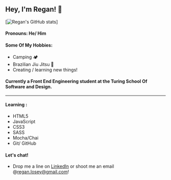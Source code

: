 ## Hey, I'm Regan! 👋

<!-- 
**reganlosey/reganlosey** is a ✨ _special_ ✨ repository because its `README.md` (this file) appears on your GitHub profile. -->
<!-- 
Here are some ideas to get you started:
 -->
 
 [![Regan's GitHub stats](https://github-readme-stats.vercel.app/api?username=reganlosey)]

#### Pronouns: He/ Him

#### Some Of My Hobbies: 
  - Camping 🏕
  - Brazilian Jiu Jitsu 🥋
  - Creating / learning new things! 


#### Currently a Front End Engineering student at the Turing School Of Software and Design.
<hr>

#### Learning :
  - HTML5
  - JavaScript
  - CSS3
  - SASS
  - Mocha/Chai
  - Git/ GitHub


#### Let's chat! 
 - Drop me a line on [LinkedIn](https://www.linkedin.com/in/regan-losey/) or shoot me an email @regan.losey@gmail.com!
